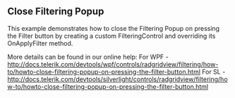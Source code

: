 ## Close Filtering Popup
This example demonstrates how to close the Filtering Popup on pressing the Filter button by creating a custom FilteringControl and overriding its OnApplyFilter method.

More details can be found in our online help:
For WPF - http://docs.telerik.com/devtools/wpf/controls/radgridview/filtering/how-to/howto-close-filtering-popup-on-pressing-the-filter-button.html
For SL - http://docs.telerik.com/devtools/silverlight/controls/radgridview/filtering/how-to/howto-close-filtering-popup-on-pressing-the-filter-button.html

[//]: <KeyWords: filteringcontrol, onapplyfilter, button, press>